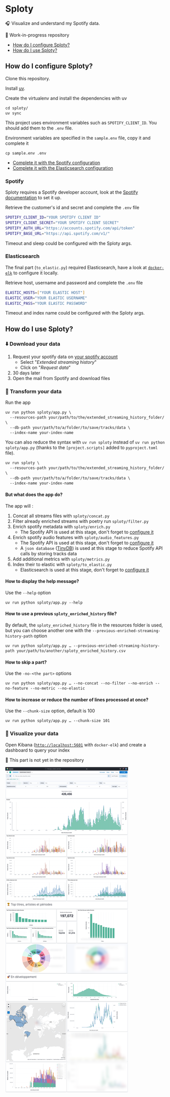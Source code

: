 # Sploty

🎧 Visualize and understand my Spotify data.

🚧 Work-in-progress repository

- [How do I configure Sploty?](#how-do-i-configure-sploty)
- [How do I use Sploty?](#how-do-i-use-sploty)

## How do I configure Sploty?

Clone this repository.

Install [uv](https://docs.astral.sh/uv/).

Create the virtualenv and install the dependencies with uv

```shell
cd sploty/
uv sync
```

This project uses environment variables such as `SPOTIFY_CLIENT_ID`.
You should add them to the `.env` file.

Environment variables are specified in the `sample.env` file, copy it and complete it

```shell
cp sample.env .env
```

- [Complete it with the Spotify configuration](#spotify)
- [Complete it with the Elasticsearch configuration](#elasticsearch)

### Spotify

Sploty requires a Spotify developer account, look at the [Spotify documentation](https://developer.spotify.com/documentation/web-api/tutorials/getting-started) to set it up.

Retrieve the customer's id and secret and complete the `.env` file

```bash
SPOTIFY_CLIENT_ID="YOUR SPOTIFY CLIENT ID"
SPOTIFY_CLIENT_SECRET="YOUR SPOTIFY CLIENT SECRET"
SPOTIFY_AUTH_URL="https://accounts.spotify.com/api/token"
SPOTIFY_BASE_URL="https://api.spotify.com/v1/"
```

Timeout and sleep could be configured with the Sploty args.

### Elasticsearch

The final part (`to_elastic.py`) required Elasticsearch, have a look at [`docker-elk`](https://github.com/deviantony/docker-elk) to configure it locally.

Retrieve host, username and password and complete the `.env` file

```bash
ELASTIC_HOSTS=["YOUR ELASTIC HOST"]
ELASTIC_USER="YOUR ELASTIC USERNAME"
ELASTIC_PASS="YOUR ELASTIC PASSWORD"
```

Timeout and index name could be configured with the Sploty args.

## How do I use Sploty?

### ⬇️ Download your data

1. Request your spotify data on [your spotify account](https://www.spotify.com/account/privacy/)
   - Select "*Extended streaming history*"
   - Click on "*Request data*"
2. 30 days later
3. Open the mail from Spotify and download files

### 🚀 Transform your data 

Run the app

```shell
uv run python sploty/app.py \
  --resources-path your/path/to/the/extended_streaming_history_folder/ \
  --db-path your/path/to/a/folder/to/save/tracks/data \
  --index-name your-index-name
```

You can also reduce the syntax with `uv run sploty` instead of `uv run python sploty/app.py` (thanks to the `[project.scripts]` added to `pyproject.toml` file).


```shell
uv run sploty \
  --resources-path your/path/to/the/extended_streaming_history_folder/ \
  --db-path your/path/to/a/folder/to/save/tracks/data \
  --index-name your-index-name
```

#### But what does the app do?

The app will : 
1. Concat all streams files with `sploty/concat.py`
2. Filter already enriched streams with poetry run `sploty/filter.py`
3. Enrich spotify metadata with `sploty/enrich.py`
   - The Spotify API is used at this stage, don't forget to [configure it](#spotify)
4. Enrich spotify audio features with  `sploty/audio_features.py`
   - The Spotify API is used at this stage, don't forget to [configure it](#spotify)
   - A `json database` ([TinyDB](https://github.com/msiemens/tinydb)) is used at this stage to reduce Spotify API calls by storing tracks data
5. Add additional metrics with `sploty/metrics.py` 
6. Index their to elastic with `sploty/to_elastic.py`
   - Elasticsearch is used at this stage, don't forget to [configure it](#elasticsearch)

#### How to display the help message?

Use the `--help` option

```shell
uv run python sploty/app.py --help
```

#### How to use a previous `sploty_enriched_history` file?

By default, the `sploty_enriched_history` file in the resources folder is used, but you can choose another one with the `--previous-enriched-streaming-history-path` option

```shell
uv run python sploty/app.py … --previous-enriched-streaming-history-path your/path/to/another/sploty_enriched_history.csv
```

#### How to skip a part?

Use the `-no-<the part>` options

```shell
uv run python sploty/app.py … --no-concat --no-filter --no-enrich --no-feature --no-metric --no-elastic
```

#### How to increase or reduce the number of lines processed at once?

Use the `--chunk-size` option, default is 100

```shell
uv run python sploty/app.py … --chunk-size 101
```

### 👀 Visualize your data

Open Kibana ([`http://localhost:5601`](http://localhost:5601) with `docker-elk`) and create a dashboard to query your index

🚧 This part is not yet in the repository

![Image of a sample of Kibana board](img/kibana_board.png)
